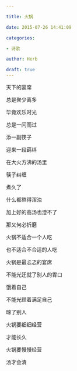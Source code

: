 ```yaml
---

title: 火锅

date: 2015-07-26 14:41:09

categories:

- 诗歌

author: Herb

draft: true
---
```


天下的宴席

总是聚少离多

毕竟欢乐时光

总是一闪而过



添一副筷子

迎来一段羁绊

在大火方沸的汤里

筷子纠缠

煮久了

什么都熬得浑浊

加上好的高汤也澄不了

那又何必折磨



火锅不适合一个人吃

也不适合不合适的人吃

火锅是最忐忑的宴席

不能光迁就了别人的胃口

饿着自己

不能光顾着满足自己

晾了别人



火锅要细细经营

才能长久

火锅要慢慢经营

汤才会清